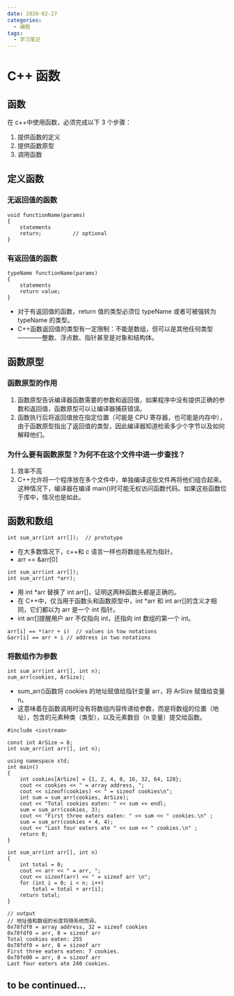 ```yaml
---
date: 2020-02-27
categories:
  - 编程
tags:
  - 学习笔记
---
```


# C++ 函数

## 函数

在 c++中使用函数，必须完成以下 3 个步骤：

1. 提供函数的定义
2. 提供函数原型
3. 调用函数

## 定义函数

### 无返回值的函数

```
void functionName(params)
{
    statements
    return;          // optional
}
```

### 有返回值的函数

```
typeName functionName(params)
{
    statements
    return value;
}
```

- 对于有返回值的函数，return 值的类型必须位 typeName 或者可被强转为 typeName 的类型。
- C++函数返回值的类型有一定限制：不能是数组，但可以是其他任何类型————整数、浮点数、指针甚至是对象和结构体。

## 函数原型

### 函数原型的作用

1. 函数原型告诉编译器函数需要的参数和返回值，如果程序中没有提供正确的参数和返回值，函数原型可以让编译器捕获错误。
2. 函数执行后将返回值放在指定位置（可能是 CPU 寄存器，也可能是内存中），由于函数原型指出了返回值的类型，因此编译器知道检索多少个字节以及如何解释他们。

### 为什么要有函数原型？为何不在这个文件中进一步查找？

1. 效率不高
2. C++允许将一个程序放在多个文件中，单独编译这些文件再将他们组合起来。这种情况下，编译器在编译 main()时可能无权访问函数代码。如果这些函数位于库中，情况也是如此。

## 函数和数组

```
int sum_arr(int arr[]);  // prototype
```

- 在大多数情况下，c++和 c 语言一样也将数组名视为指针。
- arr == &arr[0]

```
int sum_arr(int arr[]);
int sum_arr(int *arr);
```

- 用 int \*arr 替换了 int arr[]，证明这两种函数头都是正确的。
- 在 C++中，仅当用于函数头和函数原型中，int \*arr 和 int arr[]的含义才相同，它们都以为 arr 是一个 int 指针。
- int arr[]提醒用户 arr 不仅指向 int，还指向 int 数组的第一个 int。

```
arr[i] == *(arr + i)  // values in tow notations
&arr[i] == arr + i // address in two notations
```

### 将数组作为参数

```
int sum_arr(int arr[], int n);
sum_arr(cookies, ArSize);
```

- sum_arr()函数将 cookies 的地址赋值给指针变量 arr，将 ArSize 赋值给变量 n。
- 这意味着在函数调用时没有将数组内容传递给参数，而是将数组的位置（地址），包含的元素种类（类型），以及元素数目（n 变量）提交给函数。

```
#include <iostream>

const int ArSize = 8;
int sum_arr(int arr[], int n);

using namespace std;
int main()
{
    int cookies[ArSize] = {1, 2, 4, 8, 16, 32, 64, 128};
    cout << cookies << " = array address, ";
    cout << sizeof(cookies) << " = sizeof cookies\n";
    int sum = sum_arr(cookies, ArSize);
    cout << "Total cookies eaten: " << sum << endl;
    sum = sum_arr(cookies, 3);
    cout << "First three eaters eaten: " << sum << " cookies.\n" ;
    sum = sum_arr(cookies + 4, 4);
    cout << "Last four eaters ate " << sum << " cookies.\n" ;
    return 0;
}

int sum_arr(int arr[], int n)
{
    int total = 0;
    cout << arr << " = arr, ";
    cout << sizeof(arr) << " = sizeof arr \n";
    for (int i = 0; i < n; i++)
        total = total + arr[i];
    return total;
}

// output
// 地址值和数组的长度将随系统而异。
0x78fdf0 = array address, 32 = sizeof cookies
0x78fdf0 = arr, 8 = sizeof arr
Total cookies eaten: 255
0x78fdf0 = arr, 8 = sizeof arr
First three eaters eaten: 7 cookies.
0x78fe00 = arr, 8 = sizeof arr
Last four eaters ate 240 cookies.

```

## to be continued...
